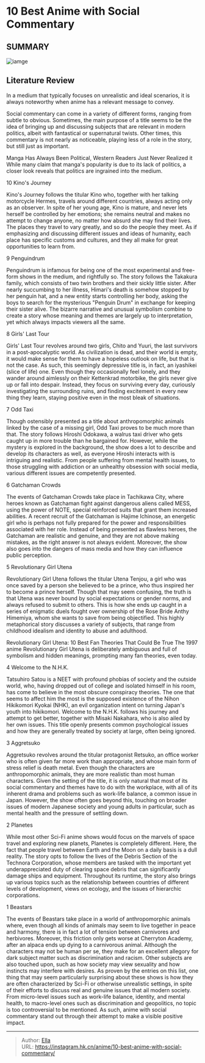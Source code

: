 # 10 Best Anime with Social Commentary


## SUMMARY 

![iamge](https://static1.srcdn.com/wordpress/wp-content/uploads/2023/10/best-social-commentary-anime-featured-image.jpg)

## Literature Review

In a medium that typically focuses on unrealistic and ideal scenarios, it is always noteworthy when anime has a relevant message to convey.





Social commentary can come in a variety of different forms, ranging from subtle to obvious. Sometimes, the main purpose of a title seems to be the idea of bringing up and discussing subjects that are relevant in modern politics, albeit with fantastical or supernatural twists. Other times, this commentary is not nearly as noticeable, playing less of a role in the story, but still just as important.
            
 
 Manga Has Always Been Political, Western Readers Just Never Realized it 
While many claim that manga&#39;s popularity is due to its lack of politics, a closer look reveals that politics are ingrained into the medium.












 








 10  Kino&#39;s Journey 
        

Kino&#39;s Journey follows the titular Kino who, together with her talking motorcycle Hermes, travels around different countries, always acting only as an observer. In spite of her young age, Kino is mature, and never lets herself be controlled by her emotions; she remains neutral and makes no attempt to change anyone, no matter how absurd she may find their lives. The places they travel to vary greatly, and so do the people they meet. As if emphasizing and discussing different issues and ideas of humanity, each place has specific customs and cultures, and they all make for great opportunities to learn from.





 9  Penguindrum 
        

Penguindrum is infamous for being one of the most experimental and free-form shows in the medium, and rightfully so. The story follows the Takakura family, which consists of two twin brothers and their sickly little sister. After nearly succumbing to her illness, Himari&#39;s death is somehow stopped by her penguin hat, and a new entity starts controlling her body, asking the boys to search for the mysterious &#34;Penguin Drum&#34; in exchange for keeping their sister alive. The bizarre narrative and unusual symbolism combine to create a story whose meaning and themes are largely up to interpretation, yet which always impacts viewers all the same.





 8  Girls&#39; Last Tour 
        

Girls&#39; Last Tour revolves around two girls, Chito and Yuuri, the last survivors in a post-apocalyptic world. As civilization is dead, and their world is empty, it would make sense for them to have a hopeless outlook on life, but that is not the case. As such, this seemingly depressive title is, in fact, an iyashikei (slice of life) one. Even though they occasionally feel lonely, and they wander around aimlessly on their Kettenkrad motorbike, the girls never give up or fall into despair. Instead, they focus on surviving every day, curiously investigating the surrounding ruins, and finding excitement in every new thing they learn, staying positive even in the most bleak of situations.





 7  Odd Taxi 
        

Though ostensibly presented as a title about anthropomorphic animals linked by the case of a missing girl, Odd Taxi proves to be much more than that. The story follows Hiroshi Odokawa, a walrus taxi driver who gets caught up in more trouble than he bargained for. However, while the mystery is explored in the background, the show does a lot to describe and develop its characters as well, as everyone Hiroshi interacts with is intriguing and realistic. From people suffering from mental health issues, to those struggling with addiction or an unhealthy obsession with social media, various different issues are competently presented.





 6  Gatchaman Crowds 
        

The events of Gatchaman Crowds take place in Tachikawa City, where heroes known as Gatchaman fight against dangerous aliens called MESS, using the power of NOTE, special reinforced suits that grant them increased abilities. A recent recruit of the Gatchaman is Hajime Ichinose, an energetic girl who is perhaps not fully prepared for the power and responsibilities associated with her role. Instead of being presented as flawless heroes, the Gatchaman are realistic and genuine, and they are not above making mistakes, as the right answer is not always evident. Moreover, the show also goes into the dangers of mass media and how they can influence public perception.





 5  Revolutionary Girl Utena 
        

Revolutionary Girl Utena follows the titular Utena Tenjou, a girl who was once saved by a person she believed to be a prince, who thus inspired her to become a prince herself. Though that may seem confusing, the truth is that Utena was never bound by social expectations or gender norms, and always refused to submit to others. This is how she ends up caught in a series of enigmatic duels fought over ownership of the Rose Bride Anthy Himemiya, whom she wants to save from being objectified. This highly metaphorical story discusses a variety of subjects, that range from childhood idealism and identity to abuse and adulthood.
            
 
 Revolutionary Girl Utena: 10 Best Fan Theories That Could Be True 
The 1997 anime Revolutionary Girl Utena is deliberately ambiguous and full of symbolism and hidden meanings, prompting many fan theories, even today.








 4  Welcome to the N.H.K. 
        

Tatsuhiro Satou is a NEET with profound phobias of society and the outside world, who, having dropped out of college and isolated himself in his room, has come to believe in the most obscure conspiracy theories. The one that seems to affect him the most is the supposed existence of the Nihon Hikikomori Kyokai (NHK), an evil organization intent on turning Japan&#39;s youth into hikikomori. Welcome to the N.H.K. follows his journey and attempt to get better, together with Misaki Nakahara, who is also ailed by her own issues. This title openly presents common psychological issues and how they are generally treated by society at large, often being ignored.





 3  Aggretsuko 
        

Aggretsuko revolves around the titular protagonist Retsuko, an office worker who is often given far more work than appropriate, and whose main form of stress relief is death metal. Even though the characters are anthropomorphic animals, they are more realistic than most human characters. Given the setting of the title, it is only natural that most of its social commentary and themes have to do with the workplace, with all of its inherent drama and problems such as work-life balance, a common issue in Japan. However, the show often goes beyond this, touching on broader issues of modern Japanese society and young adults in particular, such as mental health and the pressure of settling down.





 2  Planetes 
        

While most other Sci-Fi anime shows would focus on the marvels of space travel and exploring new planets, Planetes is completely different. Here, the fact that people travel between Earth and the Moon on a daily basis is a dull reality. The story opts to follow the lives of the Debris Section of the Technora Corporation, whose members are tasked with the important yet underappreciated duty of clearing space debris that can significantly damage ships and equipment. Throughout its runtime, the story also brings up various topics such as the relationship between countries of different levels of development, views on ecology, and the issues of hierarchic corporations.





 1  Beastars 
        

The events of Beastars take place in a world of anthropomorphic animals where, even though all kinds of animals may seem to live together in peace and harmony, there is in fact a lot of tension between carnivores and herbivores. Moreover, this friction only gets worse at Cherryton Academy, after an alpaca ends up dying to a carnivorous animal. Although the characters may not be human per se, they make for an excellent allegory for dark subject matter such as discrimination and racism. Other subjects are also touched upon, such as how society may view sexuality and how instincts may interfere with desires.
As proven by the entries on this list, one thing that may seem particularly surprising about these shows is how they are often characterized by Sci-Fi or otherwise unrealistic settings, in spite of their efforts to discuss real and genuine issues that ail modern society. From micro-level issues such as work-life balance, identity, and mental health, to macro-level ones such as discrimination and geopolitics, no topic is too controversial to be mentioned. As such, anime with social commentary stand out through their attempt to make a visible positive impact.

---

> Author: [Ella](https://instagram.hk.cn/)  
> URL: https://instagram.hk.cn/anime/10-best-anime-with-social-commentary/  

